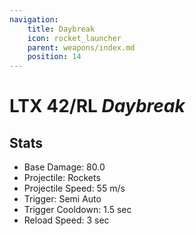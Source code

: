 ```yaml
---
navigation:
    title: Daybreak
    icon: rocket_launcher
    parent: weapons/index.md
    position: 14
---
```


# LTX 42/RL *Daybreak*
<ItemImage id="rocket_launcher" scale="3" />

## Stats
- Base Damage: 80.0
- Projectile: Rockets
- Projectile Speed: 55 m/s
- Trigger: Semi Auto
- Trigger Cooldown: 1.5 sec
- Reload Speed: 3 sec